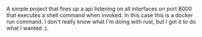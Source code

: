 A simple project that fires up a api listening on all interfaces on port 8000 that executes a shell command when invoked. In this case this is a docker run command.
I don't really know what I'm doing with rust, but I got it to do what I wanted :).
